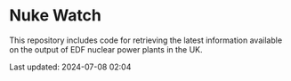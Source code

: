# Nuke Watch

This repository includes code for retrieving the latest information available on the output of EDF nuclear power plants in the UK.

Last updated: 2024-07-08 02:04